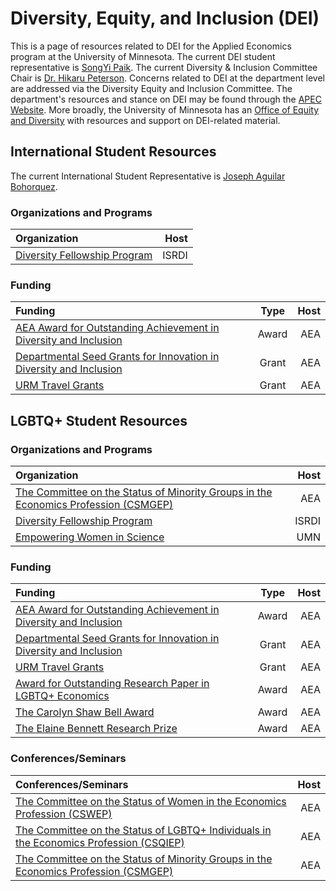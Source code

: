 # Diversity, Equity, and Inclusion (DEI)

This is a page of resources related to DEI for the Applied Economics program at the University of Minnesota. 
The current DEI student representative is [SongYi Paik](https://www.songyipaik.com/). 
The current Diversity & Inclusion Committee Chair is [Dr. Hikaru Peterson](https://apec.umn.edu/people/hikaru-peterson). 
Concerns related to DEI at the department level are addressed via the Diversity Equity and Inclusion Committee.
The department's resources and stance on DEI may be found through the [APEC Website](https://apec.umn.edu/dei).
More broadly, the University of Minnesota has an [Office of Equity and Diversity](https://diversity.umn.edu/) with resources and support on DEI-related material.


## International Student Resources
The current International Student Representative is [Joseph Aguilar Bohorquez](https://apec.umn.edu/people/joseph-aguilar-bohorquez).


### Organizations and Programs

| **Organization**   | **Host** |
| :---        |    ---: |
| [Diversity Fellowship Program](https://isrdi.umn.edu/diversity-fellowship-program)        |    ISRDI |


### Funding 

<!-- Grants/Fellowships/Awards -->

| **Funding**   | **Type** | **Host** | 
| :---        |    :----:   |    ---: |
| [AEA Award for Outstanding Achievement in Diversity and Inclusion](https://www.aeaweb.org/about-aea/honors-awards/outstanding-achieve-diversity-inclusion)       |    Award   |    AEA |
| [Departmental Seed Grants for Innovation in Diversity and Inclusion](https://www.aeaweb.org/about-aea/committees/csmgep/diversity-initiatives/dept-seed-grants)       |    Grant  |    AEA |
| [URM Travel Grants](https://www.aeaweb.org/about-aea/committees/csmgep/diversity-initiatives/urm-travel-grants)       |    Grant  |    AEA |

## LGBTQ+ Student Resources


### Organizations and Programs

| **Organization**   | **Host** |
| :---        |    ---: |
| [The Committee on the Status of Minority Groups in the Economics Profession (CSMGEP)](https://www.aeaweb.org/about-aea/committees/csmgep)        |    AEA |
| [Diversity Fellowship Program](https://isrdi.umn.edu/diversity-fellowship-program)        |    ISRDI |
| [Empowering Women in Science](https://ewis.umn.edu/)        |    UMN |



### Funding 

<!-- Grants/Fellowships/Awards -->

| **Funding**   | **Type** | **Host** | 
| :---        |    :----:   |    ---: |
| [AEA Award for Outstanding Achievement in Diversity and Inclusion](https://www.aeaweb.org/about-aea/honors-awards/outstanding-achieve-diversity-inclusion)       |    Award   |    AEA |
| [Departmental Seed Grants for Innovation in Diversity and Inclusion](https://www.aeaweb.org/about-aea/committees/csmgep/diversity-initiatives/dept-seed-grants)       |    Grant  |    AEA |
| [URM Travel Grants](https://www.aeaweb.org/about-aea/committees/csmgep/diversity-initiatives/urm-travel-grants)       |    Grant  |    AEA |
| [Award for Outstanding Research Paper in LGBTQ+ Economics]( https://www.aeaweb.org/about-aea/committees/aealgbtq/csqiep-award)       |    Award  |    AEA |
| [The Carolyn Shaw Bell Award](https://www.aeaweb.org/about-aea/committees/cswep/awards/bell)       |    Award  |    AEA |
| [The Elaine Bennett Research Prize](https://www.aeaweb.org/about-aea/committees/cswep/awards/bennett)       |    Award  |    AEA |



### Conferences/Seminars

| **Conferences/Seminars**   | **Host** |
| :---        |    ---: |
| [The Committee on the Status of Women in the Economics Profession (CSWEP)](https://www.aeaweb.org/about-aea/committees/cswep)        |    AEA |
| [The Committee on the Status of LGBTQ+ Individuals in the Economics Profession (CSQIEP)](https://www.aeaweb.org/about-aea/committees/aealgbtq)        |    AEA |
| [The Committee on the Status of Minority Groups in the Economics Profession (CSMGEP)](https://www.aeaweb.org/about-aea/committees/csmgep)        |    AEA |
